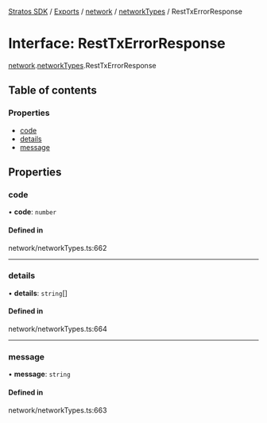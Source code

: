 [Stratos SDK](../README.md) / [Exports](../modules.md) / [network](../modules/network.md) / [networkTypes](../modules/network.networkTypes.md) / RestTxErrorResponse

# Interface: RestTxErrorResponse

[network](../modules/network.md).[networkTypes](../modules/network.networkTypes.md).RestTxErrorResponse

## Table of contents

### Properties

- [code](network.networkTypes.RestTxErrorResponse.md#code)
- [details](network.networkTypes.RestTxErrorResponse.md#details)
- [message](network.networkTypes.RestTxErrorResponse.md#message)

## Properties

### code

• **code**: `number`

#### Defined in

network/networkTypes.ts:662

___

### details

• **details**: `string`[]

#### Defined in

network/networkTypes.ts:664

___

### message

• **message**: `string`

#### Defined in

network/networkTypes.ts:663
